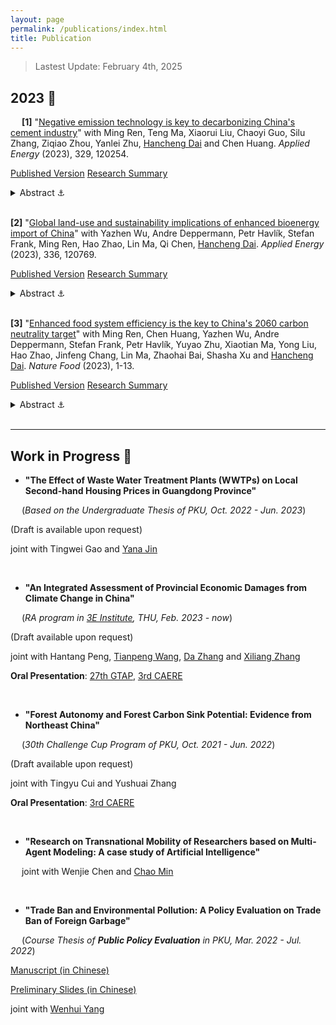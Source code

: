 ```yaml
---
layout: page
permalink: /publications/index.html
title: Publication
---
```

> Lastest Update: February 4th, 2025

<!--   [中文版本 (Chinese Version)](https://charlie-pku.github.io/file/awards-zh/) -->

## 2023 🎯

&#8194;&#8194; **[1]** "[Negative emission technology is key to decarbonizing China&#39;s cement industry](https://doi.org/10.1016/j.apenergy.2022.120254)" with Ming Ren, Teng Ma, Xiaorui Liu, Chaoyi Guo, Silu Zhang, Ziqiao Zhou, Yanlei Zhu, [Hancheng Dai](http://scholar.pku.edu.cn/hanchengdai/home) and Chen Huang. *Applied Energy* (2023), 329, 120254.

[Published Version](https://charlie-pku.github.io/mypaper/Published_Thesis/cement_2023.pdf) [Research Summary](https://mp.weixin.qq.com/s?search_click_id=1466372180682146503-1730821196422-9497455088&__biz=Mzg3NDEzOTE2Mg==&mid=2247494495&idx=1&sn=ceb9240b06e00ce05ad8a9a3320c97f5&chksm=ced7f02af9a0793c04b470e1e8800d56efb248fd6c92ebbff4031491c0d0c5b1911ce1b0bd7a&subscene=0&scene=7&clicktime=1730821196&enterid=1730821196&ascene=65&devicetype=iOS18.1&version=1800352e&nettype=WIFI&abtest_cookie=AAACAA%3D%3D&lang=en&countrycode=CN&fontScale=115&exportkey=n_ChQIAhIQ18LsVwLNmkWq%2FFcTQ9i6hBLcAQIE97dBBAEAAAAAAPqbNRZB%2BEYAAAAOpnltbLcz9gKNyK89dVj0QjPke8E0dh79rKSEO5xU7AtPwTvxv8ejIJ6vH8qEK61EyIiVQqR9h8EIWB3k45awQhg1cLXbJk7qNvPeOfYOAAgGvqOlfq5LktGyOlCNMLp8xRlEFXCfnQ6AoKlAhgT7LGy71e992%2BNZoVnv%2Bf0aA%2Ftmchii6t7UiGWCdfXfIFdjOIZzEMz0uDByt9F5JjrATp%2F0Lv8Ez19UoSO3%2FrEehxz9kRRyH%2FqZclipjTVFF2aFrHdj%2BhQ%3D&pass_ticket=fJSgJNoQ1%2FdMIwYtQ%2BoB4hKnpNbBB4GNx%2FgYlT%2BfjMHLLIW4zZ02DBDQkclmtkXx&wx_header=3)

<details>
  <summary>Abstract ⚓ </summary>

<br>

  `<font color='grey'>`The cement industry, which contributes to 8% of global CO2 emissions and a large quantity of air pollutants, plays a pivotal role in achieving the carbon neutrality target. However, the question of how to decarbonize the cement industry toward net-zero emissions and the corresponding environmental impact remains unclear. An integrated assessment framework combining a top-down computable general equilibrium model, a bottom-up technology selection model, and a life-cycle assessment was developed to explore the cement industry's carbon–neutral pathways and associated environmental impact. Results show that promoting energy-efficient technologies is crucial for reducing CO2 emissions in the short term, which can also significantly reduce air pollutant emissions. Improving energy efficiency contributes to reducing the emissions of SO2, NOx, and PM2.5, by 33%, 35%, and 8%, respectively, by 2030. In the long run, achieving net-zero carbon emissions requires implementation of bioenergy with carbon capture and storage (BECCS) and demand-side mitigation measures. The share of kilns equipped with BECCS would increase to 68–75% by 2060. Corresponding unit abatement costs of CO2 are 484–676 CNY/tonne CO2. However, BECCS triggers adverse side effects by increasing water consumption and land cover by 7–11 km3 and 3–4 Mha, respectively, in 2060. Thus, China should take full advantage of energy-efficient technologies to co-control CO2 and air pollutant emissions while avoiding negative effects of BECCS.`</font>`

</details>

<br>

**[2]** "[Global land-use and sustainability implications of enhanced bioenergy import of China](https://doi.org/10.1016/j.apenergy.2023.120769)"  with Yazhen Wu, Andre Deppermann, Petr Havlík, Stefan Frank, Ming Ren, Hao Zhao, Lin Ma, Qi Chen, [Hancheng Dai](http://scholar.pku.edu.cn/hanchengdai/home). *Applied Energy* (2023), 336, 120769.

[Published Version](https://charlie-pku.github.io/mypaper/Published_Thesis/bioenergy_2023.pdf) [Research Summary](https://mp.weixin.qq.com/s?search_click_id=1466372180682146503-1730821206296-6657905262&__biz=Mzg3NDEzOTE2Mg==&mid=2247495793&idx=1&sn=543daec3fe8350b2b19579bffad0cbb2&chksm=ced7eb04f9a06212aefa01725ae75090d5b8e67622b95f58d3ab4676650d8c826b49f5d9e5fb&subscene=0&scene=7&clicktime=1730821206&enterid=1730821206&ascene=65&devicetype=iOS18.1&version=1800352e&nettype=WIFI&abtest_cookie=AAACAA%3D%3D&lang=en&countrycode=CN&fontScale=115&exportkey=n_ChQIAhIQb%2BJJSjIAsIfLwYGmEk9iCRLcAQIE97dBBAEAAAAAAFyBA%2F1vwkwAAAAOpnltbLcz9gKNyK89dVj0COXQB1BtY%2BfFDmYhGXnHoD3VSaMJXTiBAI8rJgqP76KWoaucgDFdtCRl34gvICsaINIp22%2B32gjWV%2Ft9zmnKD6cHx6cO8LmLkmi%2FFZ4xPi2C5crJuAavzV5DXafJFxWJKSAcqN%2BbVp4lHUxHiTG2sUWWYQEy%2B%2FpStF7mU3MdM198IX64iYl55rVEvuGsP%2Bloa8F1VjQCs8lnnGxh2y5McSAOKtiMb%2BVZop%2BSYzmqHPpCr7LQivg%3D&pass_ticket=ixC9SvhHRyk6NqfBeaMZrWYYQdaXDoOaOcmgYr8M9Jhqxtzmq598ZD1Fh6WcpGY%2B&wx_header=3)

<details>
  <summary>Abstract ⚓ </summary>

<br>

  `<font color='grey'>`Most ambitious climate change mitigation pathways indicate multifold bioenergy expansion to support the energy transition, which may trigger increased biomass imports from major bioenergy-consuming regions. However, the potential global land-use change and sustainability trade-offs alongside the bioenergy trade remain poorly understood. Here, we apply the Global Biosphere Management Model (GLOBIOM) to investigate and compare the effects of different increasing bioenergy import strategies in line with the 1.5&#8451;-compatible bioenergy demand in China, which is projected to represent 30% of global bioenergy consumption by the middle of the century. The results show that sourcing additional bioenergy from different world regions could pose heterogeneous impacts on the local and global land systems, with implications on food security, greenhouse gas emissions, and water and fertilizer demand. In the worst cases under strict trade settings, relying on biomass import may induce up to 25% of unmanaged forests converted to managed ones in the supplying regions, while in an open trade environment, increasing bioenergy imports would drastically change the trade flows of staple agricultural or forestry products, which would further bring secondary land-use changes in other world regions. Nevertheless, an economically optimized biomass import portfolio for China has the potential to reduce global overall sustainability trade-offs with food security and emission abatement. However, these benefits vary with indicator and time and are conditional on stricter land-use regulations. Our findings thus shed new light on the design of bioenergy trade strategies and the associated land-use regulations in individual countries in the era of deep decarbonization.`</font>`

</details>

<br>

**[3]** "[Enhanced food system efficiency is the key to China&#39;s 2060 carbon neutrality target](https://doi.org/10.1038/s43016-023-00790-1)" with Ming Ren, Chen Huang, Yazhen Wu, Andre Deppermann, Stefan Frank, Petr Havlík, Yuyao Zhu, Xiaotian Ma, Yong Liu, Hao Zhao, Jinfeng Chang, Lin Ma, Zhaohai Bai, Shasha Xu and [Hancheng Dai](http://scholar.pku.edu.cn/hanchengdai/home). *Nature Food* (2023), 1-13.

[Published Version](https://charlie-pku.github.io/mypaper/Published_Thesis/food_2023.pdf) [Research Summary](https://mp.weixin.qq.com/s?search_click_id=1466372180682146503-1730821214581-3009870579&__biz=Mzg3NDEzOTE2Mg==&mid=2247496415&idx=1&sn=287584e8c8de62a824dd98f8aa97a3c2&chksm=ced7e9aaf9a060bcdae33d1a441294fb449f8335869485df9dac7f37591e56ff00b007692afa&subscene=0&scene=7&clicktime=1730821214&enterid=1730821214&ascene=65&devicetype=iOS18.1&version=1800352e&nettype=WIFI&abtest_cookie=AAACAA%3D%3D&lang=en&countrycode=CN&fontScale=115&exportkey=n_ChQIAhIQtVp1p9lei9%2B8CgovP7XFhhLcAQIE97dBBAEAAAAAAEJDMghmJ6QAAAAOpnltbLcz9gKNyK89dVj0Zdi2M6KA5aw0%2Brj80Ef1k9c213f6zZYgw894SvXF%2BJz4g7DZRlyhLS%2B3VjreAPaisW2RAPXu9uzr2VR19MHNy81SS9E8e%2FXNHFLauBrR6xW6ambZUwNDnbE8TlPbmVKXs%2BWd9fGj9bqcIJYA8krgm%2B20A%2FSWtPjckuUe1LFt9AwU62LSxQwP%2BTuNJTVy6ijLenkCDPd%2BchhoLCZdM%2BPGGOMJU855UeWKQCINtNJNE6yxDzOS20o%3D&pass_ticket=M6cl9%2Bm3p%2B1GeW8IuZxYX3EZY%2B42Q5PlRBVayRho92mJ9dT2l4vnw3h2eVKddmQo&wx_header=3)

<details>
  <summary>Abstract ⚓ </summary>

<br>

  `<font color='grey'>`Bioenergy with carbon capture and storage, among other negative-emission technologies, is required for China to achieve carbon neutrality—yet it may hinder land-based Sustainable Development Goals. Using modelling and scenario analysis, we investigate how to mitigate the potential adverse impacts on the food system of ambitious bioenergy deployment in China and its trading partners. We find that producing bioenergy domestically while sticking to the food self-sufficiency ratio redlines would lower China's daily per capita calorie intake by 8% and increase domestic food prices by 23% by 2060. Removing China's food self-sufficiency ratio restrictions could halve the domestic food dilemma but risks transferring environmental burdens to other countries, whereas halving food loss and waste, shifting to healthier diets and narrowing crop yield gaps could effectively mitigate these external effects. Our results show that simultaneously achieving carbon neutrality, food security and global sustainability requires a careful combination of these measures.`</font>`

</details>

<br>

---


## Work in Progress 🚀

- **"The Effect of Waste Water Treatment Plants (WWTPs) on Local Second-hand Housing Prices in Guangdong Province"**

&#8194;&#8194; (*Based on the Undergraduate Thesis of PKU, Oct. 2022 - Jun. 2023*)

<!-- [Preliminary Slides (in Chinese)](https://charlie-pku.github.io/mypaper/Working_Papers/perception_slides_2023.pdf) -->

(Draft is available upon request)

joint with Tingwei Gao and [Yana Jin](http://scholar.pku.edu.cn/yjin)

<!-- <img src="https://charlie-pku.github.io/images/research/perception_2023.jpg"> -->

<br>

- **"An Integrated Assessment of Provincial Economic Damages from Climate Change in China"**

&#8194;&#8194; (*RA program in [3E Institute](http://www.3e.tsinghua.edu.cn/cn), THU, Feb. 2023 - now*)

<!-- [Extended Abstract](https://charlie-pku.github.io/mypaper/Working_Papers/IAM_2024.pdf) (for EAERE 2024 Annual Meeting) -->

(Draft available upon request)

joint with Hantang Peng, [Tianpeng Wang](http://www.3e.tsinghua.edu.cn/cn/article/311), [Da Zhang](http://www.energyda.cn/) and [Xiliang Zhang](http://www.3e.tsinghua.edu.cn/cn/article/slug/news-member-teacher-zsl)

**Oral Presentation**: [27th GTAP](https://www.gtap.agecon.purdue.edu/events/Conferences/2024/index.aspx), [3rd CAERE](http://www.caere.org/)

<br>

- **"Forest Autonomy and Forest Carbon Sink Potential: Evidence from Northeast China"**

&#8194;&#8194; (*30th Challenge Cup Program of PKU, Oct. 2021 - Jun. 2022*)

(Draft available upon request)

<!-- [Preliminary Slides (in Chinese)](https://charlie-pku.github.io/mypaper/Working_Papers/forest_2022.pdf) -->

<!-- [Extended Abstract](https://charlie-pku.github.io/file/CAERE_forest.pdf) (for CAERE 2024 Annual Meeting)

[Updated Slides](https://charlie-pku.github.io/file/forest_Charlie_slides_16_9.pdf) (for CAERE 2024 Annual Meeting) -->

joint with Tingyu Cui and Yushuai Zhang

**Oral Presentation**: [3rd CAERE](http://www.caere.org/)

<br>

- **"Research on Transnational Mobility of Researchers based on Multi-Agent Modeling: A case study of Artificial Intelligence"**

<!--     [Preliminary Slides (in Chinese)](https://charlie-pku.github.io/mypaper/Working_Papers/Mobility_2023.pdf) -->

&#8194;&#8194; joint with Wenjie Chen and [Chao Min](https://min-chao.github.io/)

<br>

<!-- ---

## Permanent Working Paper 😂 -->

- **"Trade Ban and Environmental Pollution: A Policy Evaluation on Trade Ban of Foreign Garbage"**

&#8194;&#8194; (*Course Thesis of **Public Policy Evaluation** in PKU, Mar. 2022 - Jul. 2022*)

[Manuscript (in Chinese)](https://charlie-pku.github.io/mypaper/Working_Papers/garbage_2023.pdf)

[Preliminary Slides (in Chinese)](https://charlie-pku.github.io/mypaper/Working_Papers/garbage_slides_2022.pdf)

joint with [Wenhui Yang](https://wenhuiyang.weebly.com/)

<br>